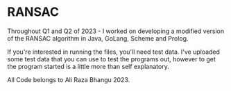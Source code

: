 # RANSAC
Throughout Q1 and Q2 of 2023 -  I worked on developing a modified version of the RANSAC algorithm in Java, GoLang, Scheme and Prolog. 


If you're interested in running the files, you'll need test data. I've uploaded some test data that you can use to test the programs out, however to get the program started is a little
more than self explanatory. 


All Code belongs to Ali Raza Bhangu
2023. 
